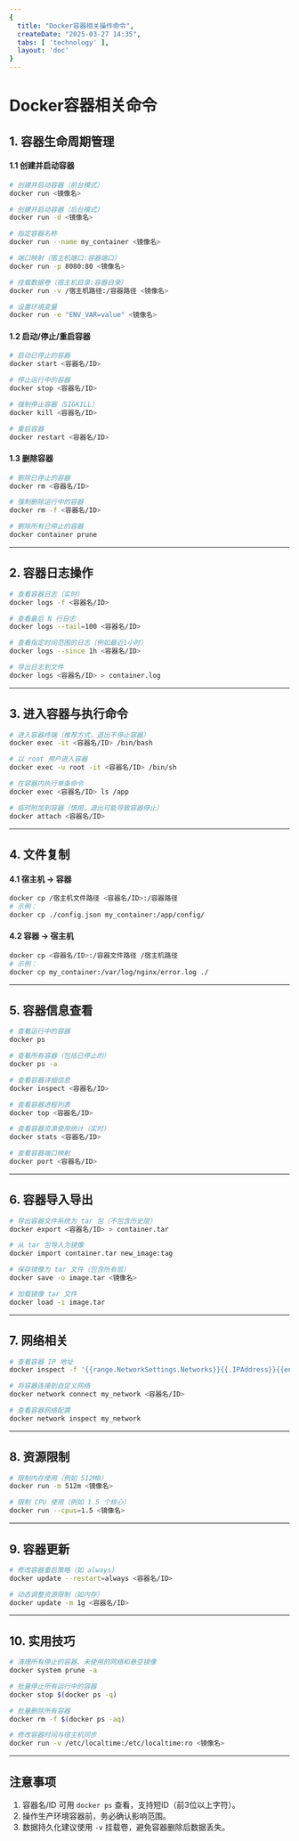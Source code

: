 ```yaml
---
{
  title: "Docker容器相关操作命令",
  createDate: "2025-03-27 14:35",
  tabs: [ 'technology' ],
  layout: 'doc'
}
---
```


# Docker容器相关命令

## **1. 容器生命周期管理**

#### **1.1 创建并启动容器**

```bash
# 创建并启动容器（前台模式）
docker run <镜像名>

# 创建并启动容器（后台模式）
docker run -d <镜像名>

# 指定容器名称
docker run --name my_container <镜像名>

# 端口映射（宿主机端口:容器端口）
docker run -p 8080:80 <镜像名>

# 挂载数据卷（宿主机目录:容器目录）
docker run -v /宿主机路径:/容器路径 <镜像名>

# 设置环境变量
docker run -e "ENV_VAR=value" <镜像名>
```

#### **1.2 启动/停止/重启容器**

```bash
# 启动已停止的容器
docker start <容器名/ID>

# 停止运行中的容器
docker stop <容器名/ID>

# 强制停止容器（SIGKILL）
docker kill <容器名/ID>

# 重启容器
docker restart <容器名/ID>
```

#### **1.3 删除容器**

```bash
# 删除已停止的容器
docker rm <容器名/ID>

# 强制删除运行中的容器
docker rm -f <容器名/ID>

# 删除所有已停止的容器
docker container prune
```

---

## **2. 容器日志操作**

```bash
# 查看容器日志（实时）
docker logs -f <容器名/ID>

# 查看最后 N 行日志
docker logs --tail=100 <容器名/ID>

# 查看指定时间范围的日志（例如最近1小时）
docker logs --since 1h <容器名/ID>

# 导出日志到文件
docker logs <容器名/ID> > container.log
```

---

## **3. 进入容器与执行命令**

```bash
# 进入容器终端（推荐方式，退出不停止容器）
docker exec -it <容器名/ID> /bin/bash

# 以 root 用户进入容器
docker exec -u root -it <容器名/ID> /bin/sh

# 在容器内执行单条命令
docker exec <容器名/ID> ls /app

# 临时附加到容器（慎用，退出可能导致容器停止）
docker attach <容器名/ID>
```

---

## **4. 文件复制**

#### **4.1 宿主机 → 容器**

```bash
docker cp /宿主机文件路径 <容器名/ID>:/容器路径
# 示例：
docker cp ./config.json my_container:/app/config/
```

#### **4.2 容器 → 宿主机**

```bash
docker cp <容器名/ID>:/容器文件路径 /宿主机路径
# 示例：
docker cp my_container:/var/log/nginx/error.log ./
```

---

## **5. 容器信息查看**

```bash
# 查看运行中的容器
docker ps

# 查看所有容器（包括已停止的）
docker ps -a

# 查看容器详细信息
docker inspect <容器名/ID>

# 查看容器进程列表
docker top <容器名/ID>

# 查看容器资源使用统计（实时）
docker stats <容器名/ID>

# 查看容器端口映射
docker port <容器名/ID>
```

---

## **6. 容器导入导出**

```bash
# 导出容器文件系统为 tar 包（不包含历史层）
docker export <容器名/ID> > container.tar

# 从 tar 包导入为镜像
docker import container.tar new_image:tag

# 保存镜像为 tar 文件（包含所有层）
docker save -o image.tar <镜像名>

# 加载镜像 tar 文件
docker load -i image.tar
```

---

## **7. 网络相关**

```bash
# 查看容器 IP 地址
docker inspect -f '{{range.NetworkSettings.Networks}}{{.IPAddress}}{{end}}' <容器名/ID>

# 将容器连接到自定义网络
docker network connect my_network <容器名/ID>

# 查看容器网络配置
docker network inspect my_network
```

---

## **8. 资源限制**

```bash
# 限制内存使用（例如 512MB）
docker run -m 512m <镜像名>

# 限制 CPU 使用（例如 1.5 个核心）
docker run --cpus=1.5 <镜像名>
```

---

## **9. 容器更新**

```bash
# 修改容器重启策略（如 always）
docker update --restart=always <容器名/ID>

# 动态调整资源限制（如内存）
docker update -m 1g <容器名/ID>
```

---

## **10. 实用技巧**

```bash
# 清理所有停止的容器、未使用的网络和悬空镜像
docker system prune -a

# 批量停止所有运行中的容器
docker stop $(docker ps -q)

# 批量删除所有容器
docker rm -f $(docker ps -aq)

# 修改容器时间与宿主机同步
docker run -v /etc/localtime:/etc/localtime:ro <镜像名>
```

---

## **注意事项**

1. 容器名/ID 可用 `docker ps` 查看，支持短ID（前3位以上字符）。
2. 操作生产环境容器前，务必确认影响范围。
3. 数据持久化建议使用 `-v` 挂载卷，避免容器删除后数据丢失。
